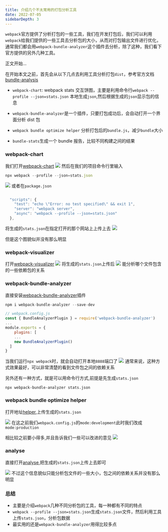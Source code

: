 ```yaml
---
title: 介绍几个不太常用的打包分析工具
date: 2022-07-05
sidebarDepth: 3
---
```


`webpack`官方提供了分析打包的一些工具，我们在开发打包后，我们可以利用`webpack`给我们提供的一些工具去分析包的大小，从而对打包输出文件进行优化，通常我们都会用`webpack-bundle-analyzer`这个插件去分析，除了这种，我们看下官方提供的另外几种工具。

正文开始...

在开始本文之前，首先会从以下几点去利用工具分析打包`dist`，参考官方文档[bundle-analysis](https://webpack.docschina.org/guides/code-splitting/#bundle-analysis)

- `webpack-chart`: webpack stats 交互饼图，主要是利用命令行`webpack --profile --json=stats.json` 本地生成`json`,然后根据生成的`json`显示包的信息

- `webpack-bundle-analyzer`是一个插件，只要打包成功后，会自动打开一个界面分析 dist 包

- `webpack bundle optimize helper` 分析打包后的`bundle.js`，减少`bundle`大小

- `bundle-stats`生成一个 bundle 报告，比较不同构建之间的结果

### webpack-chart

我们打开[webpack-chart](https://alexkuz.github.io/webpack-chart/)
![](https://files.mdnice.com/user/24614/3d0ea394-e4c4-4b33-bef5-b238ab331e17.png)
然后在我们的项目命令行里输入

```js
npx webpack --profile --json=stats.json
```

![](https://files.mdnice.com/user/24614/ec5c0aac-0a14-4fc9-9410-2d2a7b274630.png)
或者在`package.json`

```js

  "scripts": {
    "test": "echo \"Error: no test specified\" && exit 1",
    "server": "webpack server",
    "async": "webpack --profile --json=stats.json"
  },
```

将生成的`stats.json`在指定打开的那个网站上上传上去
![](https://files.mdnice.com/user/24614/04376129-cc01-4167-88f1-e9409f2b87ab.png)

但是这个图貌似并没有那么明显

### webpack-visualizer

打开[webpack-visualizer](https://chrisbateman.github.io/webpack-visualizer/)
![](https://files.mdnice.com/user/24614/4fb8538e-0116-4dd7-98ba-079fb310560f.png)
将生成的`stats.json`上传后
![](https://files.mdnice.com/user/24614/8fbf96cc-b37f-48c5-9efe-b1b9f907226a.png)
能分析哪个文件包含的一些依赖包的关系

### webpack-bundle-analyzer

直接安装[webpack-bundle-analyzer](https://github.com/webpack-contrib/webpack-bundle-analyzer)插件

```js
npm i webpack-bundle-analyzer --save-dev
```

```js
// webpack.config.js
const { BundleAnalyzerPlugin } = require('webpack-bundle-analyzer')
...
module.exports = {
    plugins: [
    ...
    new BundleAnalyzerPlugin()
  ]
}
```

当我们运行`npx webpack`时，就会自动打开本地`8888`端口了
![](https://files.mdnice.com/user/24614/e7dc4afd-4c9d-4f6d-a532-ed57d9309806.png)
通常来说，这种方式效果最好，可以非常清楚的看到文件包之间的依赖关系

另外还有一种方式，就是可以用命令行方式,前提是先生成`stats.json`

```
npx webpack-bundle-analyzer stats.json
```

### webpack bundle optimize helper

打开地址[helper](https://webpack.jakoblind.no/optimize/),上传生成的`stats.json`

![](https://files.mdnice.com/user/24614/a5c207b0-5149-4ff9-b5cb-d93079e5ea89.png)
在这之前我们`webpack.config.js`的`mode:development`此时我们改成`mode:production`

相比较之前要小得多,并且告诉我们一些可以改进的意见
![](https://files.mdnice.com/user/24614/b325e5cf-acc6-4f2d-a6d6-5462839308df.png)

### analyse

直接打开[analyse](https://webpack.github.io/analyse),把生成的`stats.json`上传上去即可

![](https://files.mdnice.com/user/24614/0dbb7ea4-cd7b-4991-9708-4fcf59321107.png)
不过这个信息貌似只能分析包文件的一些大小，包之间的依赖关系并没有那么明显

### 总结

- 主要是介绍`webpack`几种不同分析包的工具，每一种都有不同的特点
- `webpack --profile --json=stats.json`生成`stats.json`文件，然后利用工具上传`stats.json`，分析包数据
- 最实用的还是`webpack-bundle-analyzer`用得比较多点
